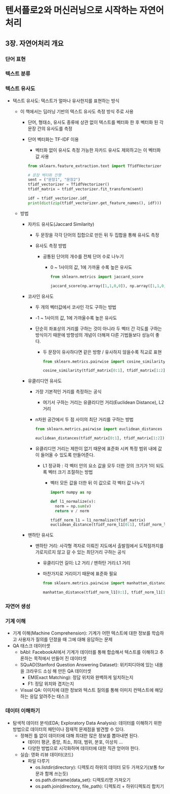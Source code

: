 # 텐서플로2와 머신러닝으로 시작하는 자연어처리

## 3장. 자연어처리 개요

### 단어 표현

### 텍스트 분류

### 텍스트 유사도

* 텍스트 유사도: 텍스트가 얼마나 유사한지를 표현하는 방식

  * 이 책에서는 딥러닝 기반의 텍스트 유사도 측정 방식 주로 사용

    * 단어, 형태소, 유사도 종류에 상관 없이 텍스트를 벡터화 한 후 벡터화 된 각 문장 간의 유사도를 측정

    * 단어 벡터화는 TF-IDF 이용

      * 벡터화 없이 유사도 측정 가능한 자카드 유사도 제외하고는 이 벡터화 값 사용

      ```python
      from sklearn.feature_extraction.text import TfidfVectorizer
      
      # 문장 벡터화 진행
      sent = ("문장1", "문장2")
      tfidf_vectorizer = TfidfVectorizer()
      tfidf_matrix = tfidf_vectorizer.fit_transform(sent)
      
      idf = tfidf_vectorizer.idf_
      print(dict(zip(tfidf_vectorizer.get_feature_names(), idf)))
      ```

  * 방법

    * 자카드 유사도(Jaccard Similarity)

      * 두 문장을 각각 단어의 집합으로 만든 뒤 두 집합을 통해 유사도 측정

      * 유사도 측정 방법

        * 공통된 단어의 개수를 전체 단어 수로 나누기

          * 0 ~ 1사이의 값, 1에 가까울 수록 높은 유사도

            ```python
            from sklearn.metrics import jaccard_score
            
            jaccard_score(np.array([1,1,0,0]), np.array([1,1,0,2]), average=None)
            ```

            

    * 코사인 유사도

      * 두 개의 벡터값에서 코사인 각도 구하는 방법

      * -1 ~ 1사이의 값, 1에 가까울수록 높은 유사도

      * 단순히 좌표상의 거리를 구하는 것이 아니라 두 벡터 간 각도를 구하는 방식이기 때문에 방향성의 개념이 더해져 다른 기법들보다 성능이 좋다.

        * 두 문장이 유사하다면 같은 방향 / 유사하지 않을수록 직교로 표현

          ```python
          from sklearn.metrics.pairwise import cosine_similarity
          
          cosine_similarity(tfidf_matrix[0:1], tfidf_matrix[1:2])
          ```

          

    * 유클리디언 유사도

      * 가장 기본적인 거리를 측정하는 공식

        * 여기서 구하는 거리는 유클리디언 거리(Euclidean Distance), L2 거리

      * n차원 공간에서 두 점 사이의 최단 거리를 구하는 방법

        ```python
        from sklearn.metrics.pairwise import euclidean_distances
        
        euclidean_distances(tfidf_matrix[0:1], tfidf_matrix[1:2])
        ```

      * 유클리디언 거리는 제한이 없기 때문에 표준화 시켜 특정 범위 내에 값이 들어올 수 있도록 만들어준다.

        * L1 정규화 : 각 벡터 안의 요소 값을 모두 더한 것의 크기가 1이 되도록 벡터 크기 조절하는 방법

          * 벡터 모든 값을 더한 뒤 이 값으로 각 벡터 값 나누기

            ```python
            import numpy as np
            
            def l1_normalize(v):
              norm = np.sum(v)
              return v / norm
            
            tfidf_norm_l1 = l1_normalize(tfidf_matrix)
            euclidean_distance(tfidf_norm_l1[0:1], tfidf_norm_l1[1:2])
            ```

            

    * 맨하탄 유사도

      * 맨하탄 거리: 사각형 격자로 이뤄진 지도에서 출발점에서 도착점까지를 가로지르지 않고 갈 수 있는 최단거리 구하는 공식

        * 유클리디언 길이: L2 거리 / 맨하탄 거리:L1 거리

        * 마찬가지로 거리이기 때문에 표준화 필요

          ```python
          from sklearn.metrics.pairwise import manhattan_distance
          
          manhattan_distance(tfidf_norm_l1[0:1], tfidf_norm_l1[1:2])
          ```

          

### 자연어 생성

### 기계 이해

* 기계 이해(Machine Comprehension): 기계가 어떤 텍스트에 대한 정보를 학습하고 사용자가 질의를 던졌을 때 그에 대해 응답하는 문제
* QA 태스크 데이터셋
  * bAbI: FacebookAI에서 기계가 데이터를 통해 합습해서 텍스트를 이해하고 추론하는 목적에서 만들어 진 데이터셋
  * SQuAD(Stanford Question Answering Dataset): 위키피디아에 있는 내용을 크라우드 소싱 해 만든 QA 데이터셋
    * EM(Exact Matching): 정답 위치와 완벽하게 일치하는지
    * F1: 정답 위치와 겹치는지
  * Visual QA: 이미지에 대한 정보와 텍스트 질의를 통해 이미지 컨텍스트에 해당하는 응답 알려주는 태스크



### 데이터 이해하기

* 탐색적 데이터 분석(EDA; Exploratory Data Analysis): 데이터를 이해하기 위한 방법으로 데이터의 패턴이나 잠재적 문제점을 발견할 수 있다.
  * 정해진 틀 없이 데이터에 대해 최대한 많은 정보를 뽑아내면 된다.
    * 데이터 평균, 중앙, 최소, 최대, 범위, 분포, 이상치 ...
    * 다양한 방법으로 시각화하며 데이터에 대한 직관 얻어야 한다.
  * 실습: 영화 리뷰 데이터(코드)
    * 파일 다루기
      * os.listdir(directory): 디렉토리 하위의 데이터 모두 가져오기(보통 for문과 함께 쓰는듯)
      * os.path.dirname(data_set): 디렉토리명 가져오기
      * os.path.join(directory, file_path): 디렉토리 + 하위디렉토리 합치기